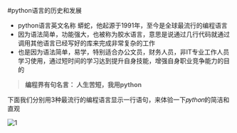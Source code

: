 #python语言的历史和发展
- python语言英文名称 蟒蛇，他起源于1991年，至今是全球最流行的编程语言
- 因为语法简单，功能强大，也被称为胶水语言，意思是说通过几行代码就通过调用其他语言已经写好的库来完成非常复杂的工作
- 也是因为语法简单，易学，特别适合办公文员，财务人员，非IT专业工作人员学习使用，通过短时间的学习达到提升自身技能，增强自身职业竞争能力的目的
> **编程界有句名言： 人生苦短，我用python**
> 
下面我们分别用3种最流行的编程语言显示一行语句，来体验一下𝑝𝑦𝑡ℎ𝑜𝑛的简洁和直观

![1](https://user-images.githubusercontent.com/103555341/163543164-7f790e2f-d4e6-436e-9bb0-f2296e147dc6.jpg)
